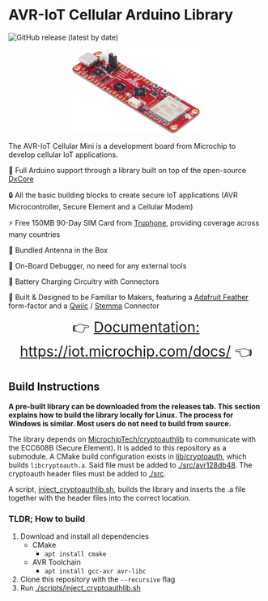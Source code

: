 # AVR-IoT Cellular Arduino Library
![GitHub release (latest by date)](https://img.shields.io/github/v/release/mchpTestArea/avr-iot-test?logo=data%3Aimage%2Fpng%3Bbase64%2CiVBORw0KGgoAAAANSUhEUgAAADAAAAAwCAYAAABXAvmHAAAACXBIWXMAAA7DAAAOwwHHb6hkAAAAGXRFWHRTb2Z0d2FyZQB3d3cuaW5rc2NhcGUub3Jnm%2B48GgAACc5JREFUaIHlmXtwVNUdxz%2B%2Fcze7ySbZPHkFoYENDwkwpVio2AqiolZ56tgZ30Jbp5axKAJCwfC2Su0gpeig0toi6piiFdTp0AFGRUWLVIsCgfCK8jIJkGSz2ce9p39s2Oyyrxsfnen0O3Nn7vnd3%2Fec3%2B%2Fc3%2F2d3zkX%2Fsch30QnurLS2RgIVFhKD1XoARZykYgUobXRPkibFk6LliNoc09QG%2F%2FqfvBgvYD%2BumN%2FZQd0ZaWzIRy4Dm3dBDIGKAOUzVFbRbNLa6qdYmzw1NTUJ9FSQBHQkL6rTuJ0ZXl3CTl%2BIeh7gG7pdLW2NcFtWljXJb9ohuzaFWqXXQQ8AFjAOeAxIJCMbNuBk0OH5jr8vhkIM4nMzDcM%2BWVpzcE17Y2pRMKrDPgCOADsSMay9cobB3gvc7T5PkRYKiJFIoKdq5NYcubiPt9pvz8JdAH%2BCZS0O5EUaR3QYHzZz%2FugpdkGXAyRsLB7dQ662DTVEzoSFW8C%2B9qNfxc4koqVcpp0ZaWzMdS2WsNPY%2FUiM6tBS7s09X2nfQDQ%2BsbSA4c22lVP6oAePjyrofnMOpDbEgidCI3OvwUA6pwqa5hn37602ec8EkJIg2poObsqmfEJEIlcXxEpvpVeIR1apm0mmAQHGvp770VzT3qaxjFyJJ7qjeSvfwFjUGVU3rE0pZ99o2dPcletJn%2F9BrIuHRU3EVozrb6i4nI7DsR5ebqiYphS1tsguSkJIqh%2B%2FfFseBGVnw%2BA1VDPuSmT0KdOxbuZIoQkLw%2FPSy9jeCsiAr%2BfpttvIbxnT6zap81B85I%2BR460pXMg%2Bgb0mDEOpawn0xkPoF0ucpc%2FguTlRbONFJfgnjcfrTNnKQD3nLmovt4OeXY27qrF4HTG6lbmOdXcdLbEOdB44tgdICMzEdz3zcBROThBnnXV1TjHjctEx3nNtThvvClBbgweTPYdd8YLNQ%2BeGtBnaLr%2BBOBweXl2vtPYA3jPMzuiq%2BPeceko8p9ZhxhG0s7M48dpmjwBfe5chHlBCBk9yvBUb0RKSpJb4%2FdzbuINmMeOxUrfKu3Z%2B0rZvj2cjKIA8pzGpA7jo37F3UtJCbnLHklpPIBRVkbOAzOTPhPDIHfZ8tTGA%2BTkkFu16MIxLm%2F4%2FNjPU1GUBhFkaupeAaXIXVCFUVaWVg3AddPNOC75frzxImTfdTeOUZdl5Dsu%2ByGuiZPiZFqxtMHr7ZXUtPoBA3qA%2FmG8WMfdS34%2Bjh9cmnFwiMy0%2B%2BEqcLliRlE4J022xQfImTkL1aVLrAlFptIrk60NxuzigvEi8pMLzIi%2FDwTQLS1kjR5jayVWJaVgmYQ%2F%2BKDdAI2uq8M5foKthU%2FcblTXLoS2bIm1YqCvuPDTFY1nP4sbS4RRGXsEAtUvE%2F7wQzuqAGRPnYbRv3%2B0HdrxDsFNr9nmO68fT9aP4tYyEZHHmwYOjPuIlCBJ0lQkhJzjJ8D5DyocpnVRFTqYdF%2BRAMlx4354IaIimVprTeuKx9ANtkocEME9fwEqLz9W2jtgBpfGCozZJcVLAM8FbLIuH03eylXo%2BnrM9hVSn2lElMIxYqS9UOpRhq6vJ7zn3xF%2Bqw%2Fd2IDzqqvt%2BVBQiDizCO%2BI28sMm1VSuH1F49mjEEmjXROIpaXkLlmGGAY5989Ede8efeZ%2F9hnMmv32DBAh51f3Y5SVRQu34KbXCO94x9aGSERw3Xo7xuAhsTJDiVp9vKzMfd6BrAtGJXfxUlS3yHZXFRTgnje%2F4%2BNra6N1ySJ0OOm6kgBVVIR7ztwOvmXhW7II3eqzNwlOJ7lVC8HhiBUPceVlzwIwZhUXLYydMdett5F9511xnRh9%2B2IdPED44AEA9IkTqJJSjCFDbBlheL2Y%2B%2Fdh1tZG%2BGfPgmnaWhcAVNdu0NJMaPdHUZmGETO7Fm2SL%2Fv19QFuAMfAi%2FFseBHc7oRO9MmTnJsyEauxMdKpx4Pnb5tRPXrYMsI6cZymieOxmpoAEKcLzwsvYiSpq5LC18K5KZMwjx6NdWKLMbukaCpQLNnZ5D%2B1FtUj%2BWoreXkoTwHBbVsj5EAA6%2FgXOK%2F7sb3cnp%2BP5LgJv%2F1WRGCaWDX7cU2c3JHp0sHpxOjdm9Cbb3B%2Br6o0rcbs4qJrRUk%2F95yHyLryqrR9GIMGEd79EVZdHQDWkcM4KiowKvplNgBwDKok%2FP57WCdORPgnT6IKC3B8d5gtvlFejnXkcEcSUXq3EpGPssZcgeuWzDtIRMiZfl80hWrLwveb5ZGYtuWBA%2FfDVYgrOyry%2F34V1uef2%2BPTvpcoLo40tHrXmHfFWJX32Io7JD8%2FPfM8tEXg%2BfVgWZFmSws0N5N1xVhbdFXaBfythHftivCDQay6OpzX32C%2FzCgsIrRtaxBlTVcF1dXvSrduJ%2BxZD8FNmxJSaKD6ZcIf7LTbBTn3Tsco6xlth7ZvI%2Fj6Ztt85%2BQpZI0d%2B2bp%2FsM1SkRagVfsEM1P9%2BBfszpBrk2T1sULwe%2B3ZYBZW4vV2FFSRMqMR9GNNssMpch99LdrBbSKtNXTgJmW1NKCb84sdCB5LWTW1uJ%2Fem3mwQMBfPPnotvi9%2BrWqVP4f%2Fe4PQfggOHx%2FAM69sQfi8gbKdW1xrd8KeGDB9OoaNqefQZz3960I%2FufWIm5b1%2FSZ4G%2FVhN%2B%2F70MtgPwuIgEod0BEdEisgAIJdMOvr6Z4KuZo0wH2iKhZCZ%2FmeGdO2n7y3Mpj1u01rQuWQytremG2auU%2BtP5RvRUQkQ%2BBhIC3Kqri9Q%2B7VknE8K7dxN4YUOicS3N%2BObPQ4eSzlEU5qFa%2FGufSvnYsqwZIhKN47iTOaVUFfBJVBAM4pszC6v9lMEOtNb4V62MLlbtQvyPLMesO5aaGMNv%2B%2BM6zL1JQ%2FEPDodjS6wgzgERaVZK3QqcAfCvWU04poCyC6upCd%2B8h9DNzaA1gT8%2FR%2BAV2wfO6EAgIRS11juUUnNFJC7%2Bkq4coVBonLXz%2FVebfzYtx27ZfCFEBCkpQQoLsQ4dsh2CsXz3rxfguu12gBql1GgROZmgl6qDhhGXTLPOND4FOFLpfNtQngI81Rv3O8rLx4lI0vhLu3af7ue9S9BrgJxvxcLM%2BCyrV%2FmEwq1ba1MpZCw%2BvqwoH42o9UT%2BHP43scllOO%2FO9KPD1k%2BEk15vV0PpJ4Cbsfsv%2BKvjrIheUFJz%2BEnJVB3Qid%2BsGqSxos%2FVlpLlaL7XGa5NtGn0S4alFpTU1tbZJXXaCD18eFZ905lrBJmOcCVf%2FyM%2FC%2Fp5sFaX1hxJXmOkwdeaxQavt5c2rIlayzhgBFAKZNofBoFjAm8Dm8M5vr93%2F%2BSUvSOKJPjGwuBARYWrQOteWkyvIBeJqGK0dhM55msWdL0lHBWHdaB079HTduL7%2FwL%2FAZqJ1CYE5LswAAAAAElFTkSuQmCC&style=flat-square)
<center><img width="50%" style={{paddingTop: "10px", paddingBottom: "10px"}} src="./readme_images/mini-board-2.png" /></center>

The AVR-IoT Cellular Mini is a development board from Microchip to develop cellular IoT applications. 

📓 Full Arduino support through a library built on top of the open-source [DxCore](https://github.com/SpenceKonde/DxCore)

🔒 All the basic building blocks to create secure IoT applications (AVR Microcontroller, Secure Element and a Cellular Modem)

⚡ Free 150MB 90-Day SIM Card from [Truphone](https://truphone.com), providing coverage across many countries

📡 Bundled Antenna in the Box

🐞 On-Board Debugger, no need for any external tools

🔋  Battery Charging Circuitry with Connectors

🤝 Built & Designed to be Familiar to Makers, featuring a [Adafruit Feather](https://learn.adafruit.com/adafruit-feather) form-factor and a [Qwiic](https://www.sparkfun.com/qwiic) / [Stemma](https://learn.adafruit.com/introducing-adafruit-stemma-qt) Connector

<center>

<span style="font-size:2em;">👉 <u>Documentation: https://iot.microchip.com/docs/</u> 👈</span>

</center>

## Build Instructions

**A pre-built library can be downloaded from the releases tab. This section explains how to build the library locally for Linux. The process for Windows is similar. Most users do not need to build from source.**

The library depends on [MicrochipTech/cryptoauthlib](https://github.com/MicrochipTech/cryptoauthlib) to communicate with the ECC608B (Secure Element). It is added to this repository as a submodule. A CMake build configuration exists in [lib/cryptoauth](./lib/cryptoauth/), which builds `libcryptoauth.a`. Said file must be added to [./src/avr128db48](./src/avr128db48). The cryptoauth header files must be added to [./src](./src).

A script, [inject_cryptoauthlib.sh](./scripts/inject_cryptoauthlib.sh), builds the library and inserts the .a file together with the header files into the correct location.

### TLDR; How to build

1. Download and install all dependencies
	- CMake
		* `apt install cmake`
	- AVR Toolchain
		* `apt install gcc-avr avr-libc`
2. Clone this repository with the `--recursive` flag
3. Run [./scripts/inject_cryptoauthlib.sh](./scripts/inject_cryptoauthlib.sh)
